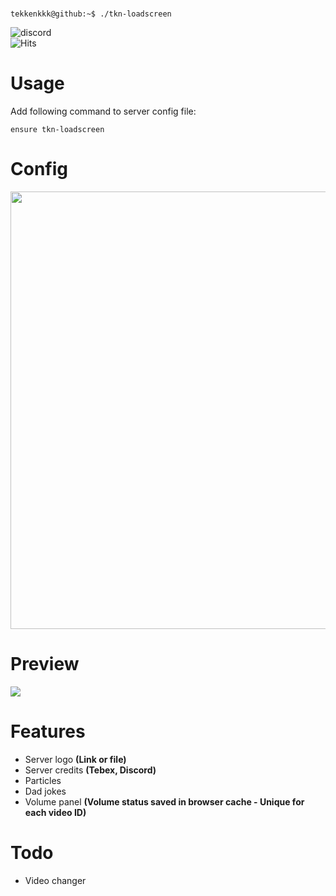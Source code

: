 <br>

```console
tekkenkkk@github:~$ ./tkn-loadscreen
```
![discord](https://discord.c99.nl/widget/theme-1/680541988625711136.png)
<br>
![Hits](https://hits.seeyoufarm.com/api/count/incr/badge.svg?url=https%3A%2F%2Fgithub.com%2Ftekkenkkk%2Ftkn-loadscreen&count_bg=%23FF5500&title_bg=%232A2D33&icon=github.svg&icon_color=%23FFFFFF&title=Visits&edge_flat=true)

<h1>Usage</h1>
Add following command to server config file:

```ensure tkn-loadscreen```

<h1>Config</h1>
<img style="width: 700px" src="https://i.imgur.com/gkHfi50.png">

<h1>Preview</h1>
<img src="https://i.imgur.com/LAWfxSH.png">

<h1>Features</h1>
<ul>
    <li>Server logo <b>(Link or file)</b></li>
    <li>Server credits <b>(Tebex, Discord)</b></li>
    <li>Particles</li>
    <li>Dad jokes</li>
    <li>Volume panel <b>(Volume status saved in browser cache - Unique for each video ID)</b></li>
</ul>

<h1>Todo</h1>
<ul>
    <li>Video changer</li>
</ul>

